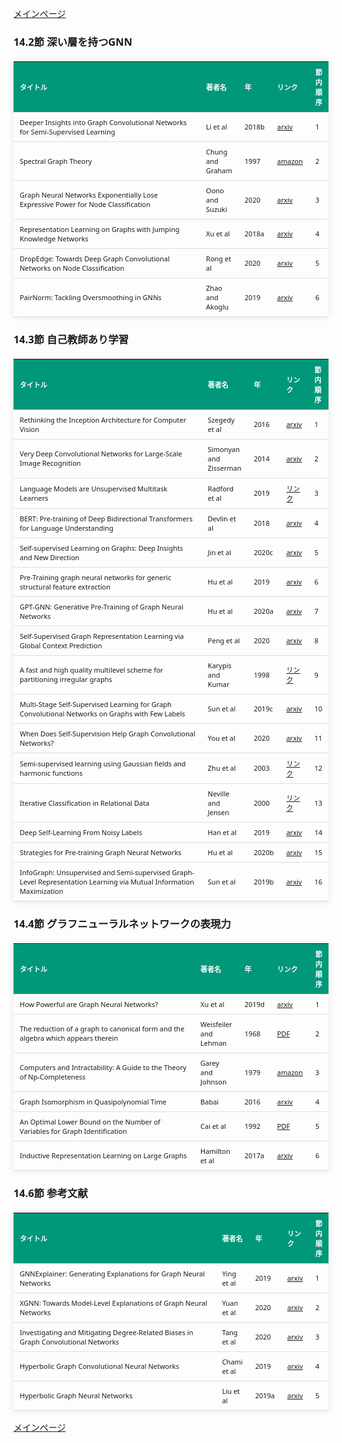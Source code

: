 
<html lang="ja">
<head>
<meta charset="UTF-8">
<title>参考文献リスト</title>
<link rel="stylesheet" type="text/css" href="https://cdn.datatables.net/1.10.24/css/jquery.dataTables.css">
<script type="text/javascript" src="https://code.jquery.com/jquery-3.5.1.js"></script>
<script type="text/javascript" src="https://cdn.datatables.net/1.10.24/js/jquery.dataTables.js"></script>
<style>
    body {
        font-family: 'Verdana', 'Segoe UI', Tahoma, Geneva, Verdana, sans-serif;
    }
    h2 {
        color: #333;
    }
    table {
        width: 100%;
        max-width: 100%;
        border-collapse: collapse;
        margin-top: 20px;
        box-shadow: 0 0 10px rgba(0, 0, 0, 0.1);
    }
    th, td {
        padding: 8px 10px;
        text-align: left;
        border-bottom: 1px solid #ddd;
        font-size: 11px;
    }
    th {
        background-color: #009879;
        color: #ffffff;
    }
    tr:hover {
        background-color: #f5f5f5;
    }
    /* 1番目の列の幅を65%に設定 */
    table.display td:nth-child(1),
    table.display th:nth-child(1) {
        width: 65%;
    }

    /* 2番目の列の幅を25%に設定 */
    table.display td:nth-child(2),
    table.display th:nth-child(2) {
        width: 25%;
    }
</style>
</head>
<body>

<a href="../">メインページ</a>

<h3>14.2節 深い層を持つGNN</h3>
<table class="dataframe display">
  <thead>
    <tr style="text-align: right;">
      <th>タイトル</th>
      <th>著者名</th>
      <th>年</th>
      <th>リンク</th>
      <th>節内順序</th>
    </tr>
  </thead>
  <tbody>
    <tr>
      <td>Deeper Insights into Graph Convolutional Networks for Semi-Supervised Learning</td>
      <td>Li et al</td>
      <td>2018b</td>
      <td><a href="https://arxiv.org/abs/1801.07606" target="_blank">arxiv</a></td>
      <td>1</td>
    </tr>
    <tr>
      <td>Spectral Graph Theory</td>
      <td>Chung and Graham</td>
      <td>1997</td>
      <td><a href="https://www.amazon.co.jp/dp/0821803158" target="_blank">amazon</a></td>
      <td>2</td>
    </tr>
    <tr>
      <td>Graph Neural Networks Exponentially Lose Expressive Power for Node Classification</td>
      <td>Oono and Suzuki</td>
      <td>2020</td>
      <td><a href="https://arxiv.org/abs/1905.10947" target="_blank">arxiv</a></td>
      <td>3</td>
    </tr>
    <tr>
      <td>Representation Learning on Graphs with Jumping Knowledge Networks</td>
      <td>Xu et al</td>
      <td>2018a</td>
      <td><a href="https://arxiv.org/abs/1806.03536" target="_blank">arxiv</a></td>
      <td>4</td>
    </tr>
    <tr>
      <td>DropEdge: Towards Deep Graph Convolutional Networks on Node Classification</td>
      <td>Rong et al</td>
      <td>2020</td>
      <td><a href="https://arxiv.org/abs/1907.10903" target="_blank">arxiv</a></td>
      <td>5</td>
    </tr>
    <tr>
      <td>PairNorm: Tackling Oversmoothing in GNNs</td>
      <td>Zhao and Akoglu</td>
      <td>2019</td>
      <td><a href="https://arxiv.org/abs/1909.12223" target="_blank">arxiv</a></td>
      <td>6</td>
    </tr>
  </tbody>
</table>
<h3>14.3節 自己教師あり学習</h3>
<table class="dataframe display">
  <thead>
    <tr style="text-align: right;">
      <th>タイトル</th>
      <th>著者名</th>
      <th>年</th>
      <th>リンク</th>
      <th>節内順序</th>
    </tr>
  </thead>
  <tbody>
    <tr>
      <td>Rethinking the Inception Architecture for Computer Vision</td>
      <td>Szegedy et al</td>
      <td>2016</td>
      <td><a href="https://arxiv.org/abs/1512.00567" target="_blank">arxiv</a></td>
      <td>1</td>
    </tr>
    <tr>
      <td>Very Deep Convolutional Networks for Large-Scale Image Recognition</td>
      <td>Simonyan and Zisserman</td>
      <td>2014</td>
      <td><a href="https://arxiv.org/abs/1409.1556" target="_blank">arxiv</a></td>
      <td>2</td>
    </tr>
    <tr>
      <td>Language Models are Unsupervised Multitask Learners</td>
      <td>Radford et al</td>
      <td>2019</td>
      <td><a href="https://paperswithcode.com/paper/language-models-are-unsupervised-multitask" target="_blank">リンク</a></td>
      <td>3</td>
    </tr>
    <tr>
      <td>BERT: Pre-training of Deep Bidirectional Transformers for Language Understanding</td>
      <td>Devlin et al</td>
      <td>2018</td>
      <td><a href="https://arxiv.org/abs/1810.04805" target="_blank">arxiv</a></td>
      <td>4</td>
    </tr>
    <tr>
      <td>Self-supervised Learning on Graphs: Deep Insights and New Direction</td>
      <td>Jin et al</td>
      <td>2020c</td>
      <td><a href="https://arxiv.org/abs/2006.10141" target="_blank">arxiv</a></td>
      <td>5</td>
    </tr>
    <tr>
      <td>Pre-Training graph neural networks for generic structural feature extraction</td>
      <td>Hu et al</td>
      <td>2019</td>
      <td><a href="https://arxiv.org/abs/1905.13728" target="_blank">arxiv</a></td>
      <td>6</td>
    </tr>
    <tr>
      <td>GPT-GNN: Generative Pre-Training of Graph Neural Networks</td>
      <td>Hu et al</td>
      <td>2020a</td>
      <td><a href="https://arxiv.org/abs/2006.15437" target="_blank">arxiv</a></td>
      <td>7</td>
    </tr>
    <tr>
      <td>Self-Supervised Graph Representation Learning via Global Context Prediction</td>
      <td>Peng et al</td>
      <td>2020</td>
      <td><a href="https://arxiv.org/abs/2003.01604" target="_blank">arxiv</a></td>
      <td>8</td>
    </tr>
    <tr>
      <td>A fast and high quality multilevel scheme for partitioning irregular graphs</td>
      <td>Karypis and Kumar</td>
      <td>1998</td>
      <td><a href="https://glaros.dtc.umn.edu/gkhome/node/107" target="_blank">リンク</a></td>
      <td>9</td>
    </tr>
    <tr>
      <td>Multi-Stage Self-Supervised Learning for Graph Convolutional Networks on Graphs with Few Labels</td>
      <td>Sun et al</td>
      <td>2019c</td>
      <td><a href="https://arxiv.org/abs/1902.11038" target="_blank">arxiv</a></td>
      <td>10</td>
    </tr>
    <tr>
      <td>When Does Self-Supervision Help Graph Convolutional Networks?</td>
      <td>You et al</td>
      <td>2020</td>
      <td><a href="https://arxiv.org/abs/2006.09136" target="_blank">arxiv</a></td>
      <td>11</td>
    </tr>
    <tr>
      <td>Semi-supervised learning using Gaussian fields and harmonic functions</td>
      <td>Zhu et al</td>
      <td>2003</td>
      <td><a href="https://dl.acm.org/doi/10.5555/3041838.3041953" target="_blank">リンク</a></td>
      <td>12</td>
    </tr>
    <tr>
      <td>Iterative Classification in Relational Data</td>
      <td>Neville and Jensen</td>
      <td>2000</td>
      <td><a href="https://aaai.org/papers/ws00-06-007-iterative-classification-in-relational-data/" target="_blank">リンク</a></td>
      <td>13</td>
    </tr>
    <tr>
      <td>Deep Self-Learning From Noisy Labels</td>
      <td>Han et al</td>
      <td>2019</td>
      <td><a href="https://arxiv.org/abs/1908.02160" target="_blank">arxiv</a></td>
      <td>14</td>
    </tr>
    <tr>
      <td>Strategies for Pre-training Graph Neural Networks</td>
      <td>Hu et al</td>
      <td>2020b</td>
      <td><a href="https://arxiv.org/abs/1905.12265" target="_blank">arxiv</a></td>
      <td>15</td>
    </tr>
    <tr>
      <td>InfoGraph: Unsupervised and Semi-supervised Graph-Level Representation Learning via Mutual Information Maximization</td>
      <td>Sun et al</td>
      <td>2019b</td>
      <td><a href="https://arxiv.org/abs/1908.01000" target="_blank">arxiv</a></td>
      <td>16</td>
    </tr>
  </tbody>
</table>
<h3>14.4節 グラフニューラルネットワークの表現力</h3>
<table class="dataframe display">
  <thead>
    <tr style="text-align: right;">
      <th>タイトル</th>
      <th>著者名</th>
      <th>年</th>
      <th>リンク</th>
      <th>節内順序</th>
    </tr>
  </thead>
  <tbody>
    <tr>
      <td>How Powerful are Graph Neural Networks?</td>
      <td>Xu et al</td>
      <td>2019d</td>
      <td><a href="https://arxiv.org/abs/1810.00826" target="_blank">arxiv</a></td>
      <td>1</td>
    </tr>
    <tr>
      <td>The reduction of a graph to canonical form and the algebra which appears therein</td>
      <td>Weisfeiler and Lehman</td>
      <td>1968</td>
      <td><a href="https://www.iti.zcu.cz/wl2018/pdf/wl_paper_translation.pdf" target="_blank">PDF</a></td>
      <td>2</td>
    </tr>
    <tr>
      <td>Computers and Intractability: A Guide to the Theory of Np-Completeness</td>
      <td>Garey and Johnson</td>
      <td>1979</td>
      <td><a href="https://www.amazon.co.jp/dp/0716710455" target="_blank">amazon</a></td>
      <td>3</td>
    </tr>
    <tr>
      <td>Graph Isomorphism in Quasipolynomial Time</td>
      <td>Babai</td>
      <td>2016</td>
      <td><a href="https://arxiv.org/abs/1512.03547" target="_blank">arxiv</a></td>
      <td>4</td>
    </tr>
    <tr>
      <td>An Optimal Lower Bound on the Number of Variables for Graph Identification</td>
      <td>Cai et al</td>
      <td>1992</td>
      <td><a href="https://people.cs.umass.edu/~immerman/pub/opt.pdf" target="_blank">PDF</a></td>
      <td>5</td>
    </tr>
    <tr>
      <td>Inductive Representation Learning on Large Graphs</td>
      <td>Hamilton et al</td>
      <td>2017a</td>
      <td><a href="https://arxiv.org/abs/1706.02216" target="_blank">arxiv</a></td>
      <td>6</td>
    </tr>
  </tbody>
</table>
<h3>14.6節 参考文献</h3>
<table class="dataframe display">
  <thead>
    <tr style="text-align: right;">
      <th>タイトル</th>
      <th>著者名</th>
      <th>年</th>
      <th>リンク</th>
      <th>節内順序</th>
    </tr>
  </thead>
  <tbody>
    <tr>
      <td>GNNExplainer: Generating Explanations for Graph Neural Networks</td>
      <td>Ying et al</td>
      <td>2019</td>
      <td><a href="https://arxiv.org/abs/1903.03894" target="_blank">arxiv</a></td>
      <td>1</td>
    </tr>
    <tr>
      <td>XGNN: Towards Model-Level Explanations of Graph Neural Networks</td>
      <td>Yuan et al</td>
      <td>2020</td>
      <td><a href="https://arxiv.org/abs/2006.02587" target="_blank">arxiv</a></td>
      <td>2</td>
    </tr>
    <tr>
      <td>Investigating and Mitigating Degree-Related Biases in Graph Convolutional Networks</td>
      <td>Tang et al</td>
      <td>2020</td>
      <td><a href="https://arxiv.org/abs/2006.15643" target="_blank">arxiv</a></td>
      <td>3</td>
    </tr>
    <tr>
      <td>Hyperbolic Graph Convolutional Neural Networks</td>
      <td>Chami et al</td>
      <td>2019</td>
      <td><a href="https://arxiv.org/abs/1910.12933" target="_blank">arxiv</a></td>
      <td>4</td>
    </tr>
    <tr>
      <td>Hyperbolic Graph Neural Networks</td>
      <td>Liu et al</td>
      <td>2019a</td>
      <td><a href="https://arxiv.org/abs/1910.12892" target="_blank">arxiv</a></td>
      <td>5</td>
    </tr>
  </tbody>
</table>

<script>
$(document).ready(function() {
    $('.display').DataTable({
     "lengthChange": false,  // Show 10 entriesの選択機能を非表示にする
     "pageLength": 25,  // ページごとに表示する行数を20行に設定
     "info": false,  // "Showing 1 to X of Y entries" の情報テキストを非表示にする
     "order": [],
     "searching": false
    });
});
</script>

<a href="../">メインページ</a>

</body>
</html>